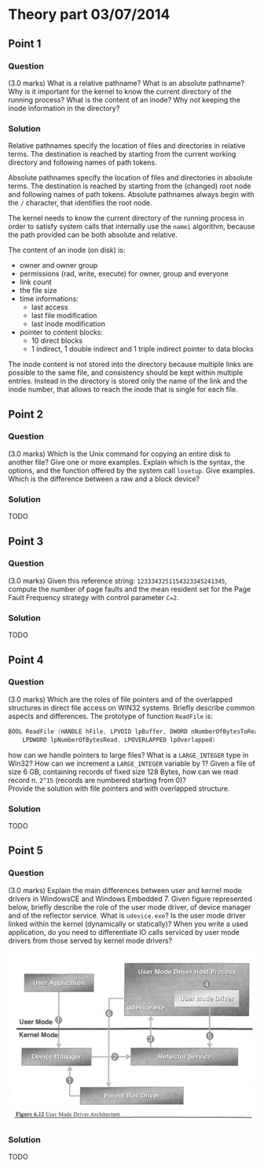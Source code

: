 # Theory part 03/07/2014

## Point 1

### Question

(3.0 marks) What is a relative pathname? What is an absolute pathname? Why is it important for the kernel to know the current directory of the running process? What is the content of an inode? Why not keeping the inode information in the directory?

### Solution

Relative pathnames specify the location of files and directories in relative terms. The destination is reached by starting from the current working directory and following names of path tokens.

Absolute pathnames specify the location of files and directories in absolute terms. The destination is reached by starting from the (changed) root node and following names of path tokens. Absolute pathnames always begin with the `/` character, that identifies the root node.

The kernel needs to know the current directory of the running process in order to satisfy system calls that internally use the `namei` algorithm, because the path provided can be both absolute and relative.

The content of an inode (on disk) is:

* owner and owner group
* permissions (rad, write, execute) for owner, group and everyone
* link count
* the file size
* time informations:
  * last access
  * last file modification
  * last inode modification
* pointer to content blocks:
  * 10 direct blocks
  * 1 indirect, 1 double indirect and 1 triple indirect pointer to data blocks

The inode content is not stored into the directory because multiple links are possible to the same file, and consistency should be kept within multiple entries. Instead in the directory is stored only the name of the link and the inode number, that allows to reach the inode that is single for each file.

## Point 2

### Question

(3.0 marks) Which is the Unix command for copying an entire disk to another file? Give one or more examples. Explain which is the syntax, the options, and the function offered by the system call `losetup`. Give examples. Which is the difference between a raw and a block device?

### Solution

TODO

## Point 3

### Question

(3.0 marks) Given this reference string: `1233343251154323345241345`, compute the number of page faults and the mean resident set for the Page Fault Frequency strategy with control parameter `C=2`.

### Solution

TODO

## Point 4

### Question

(3.0 marks) Which are the roles of file pointers and of the overlapped structures in direct file access on WIN32 systems. Briefly describe common aspects and differences. The prototype of function `ReadFile` is:

```c
BOOL ReadFile (HANDLE hFile, LPVOID lpBuffer, DWORD nNumberOfBytesToRead,
    LPDWORD lpNumberOfBytesRead, LPOVERLAPPED lpOverlapped)
```

how can we handle pointers to large files? What is a `LARGE_INTEGER` type in Win32? How can we increment a `LARGE_INTEGER` variable by 1? Given a file of size 6 GB, containing records of fixed size 128 Bytes, how can we read record n. `2^15` (records are numbered starting from 0)?  
Provide the solution with file pointers and with overlapped structure.

### Solution

TODO

## Point 5

### Question

(3.0 marks) Explain the main differences between user and kernel mode drivers in WindowsCE and Windows Embedded 7. Given figure represented below, briefly describe the role of the user mode driver, of device manager and of the reflector service. What is `udevice.exe`? Is the user mode driver linked within the kernel (dynamically or statically)? When you write a used application, do you need to differentiate IO calls serviced by user mode drivers from those served by kernel mode drivers?

![2014-07-03_theory_usermodearchitecture.png](2014-07-03_theory_usermodearchitecture.png "User mode driver architecture")

### Solution

TODO
